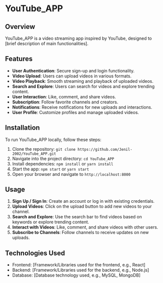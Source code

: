 # YouTube_APP

## Overview
YouTube_APP is a video streaming app inspired by YouTube, designed to [brief description of main functionalities].

## Features
- **User Authentication**: Secure sign-up and login functionality.
- **Video Upload**: Users can upload videos in various formats.
- **Video Playback**: Smooth streaming and playback of uploaded videos.
- **Search and Explore**: Users can search for videos and explore trending content.
- **User Interaction**: Like, comment, and share videos.
- **Subscription**: Follow favorite channels and creators.
- **Notifications**: Receive notifications for new uploads and interactions.
- **User Profile**: Customize profiles and manage uploaded videos.

## Installation
To run YouTube_APP locally, follow these steps:
1. Clone the repository: `git clone https://github.com/Jenil-2002/YouTube_APP.git`
2. Navigate into the project directory: `cd YouTube_APP`
3. Install dependencies: `npm install` or `yarn install`
4. Start the app: `npm start` or `yarn start`
5. Open your browser and navigate to `http://localhost:8000`

## Usage
1. **Sign Up / Sign In**: Create an account or log in with existing credentials.
2. **Upload Videos**: Click on the upload button to add new videos to your channel.
3. **Search and Explore**: Use the search bar to find videos based on keywords or explore trending content.
4. **Interact with Videos**: Like, comment, and share videos with other users.
5. **Subscribe to Channels**: Follow channels to receive updates on new uploads.

## Technologies Used
- Frontend: [Framework/Libraries used for the frontend, e.g., React]
- Backend: [Framework/Libraries used for the backend, e.g., Node.js]
- Database: [Database technology used, e.g., MySQL, MongoDB]
